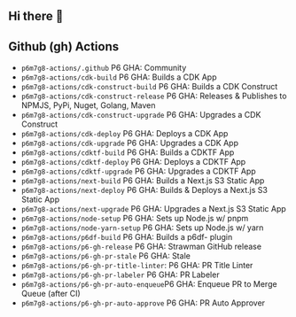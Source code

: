 ## Hi there 👋

## Github (gh) Actions

- `p6m7g8-actions/.github` P6 GHA: Community
- `p6m7g8-actions/cdk-build` P6 GHA: Builds a CDK App
- `p6m7g8-actions/cdk-construct-build` P6 GHA: Builds a CDK Construct
- `p6m7g8-actions/cdk-construct-release` P6 GHA: Releases & Publishes to NPMJS, PyPi, Nuget, Golang, Maven
- `p6m7g8-actions/cdk-construct-upgrade` P6 GHA: Upgrades a CDK Construct
- `p6m7g8-actions/cdk-deploy` P6 GHA: Deploys a CDK App
- `p6m7g8-actions/cdk-upgrade` P6 GHA: Upgrades a CDK App
- `p6m7g8-actions/cdktf-build` P6 GHA: Builds a CDKTF App
- `p6m7g8-actions/cdktf-deploy` P6 GHA: Deploys a CDKTF App
- `p6m7g8-actions/cdktf-upgrade` P6 GHA: Upgrades a CDKTF App
- `p6m7g8-actions/next-build` P6 GHA: Builds a Next.js S3 Static App
- `p6m7g8-actions/next-deploy` P6 GHA: Builds & Deploys a Next.js S3 Static App
- `p6m7g8-actions/next-upgrade` P6 GHA: Upgrades a Next.js S3 Static App
- `p6m7g8-actions/node-setup` P6 GHA: Sets up Node.js w/ pnpm
- `p6m7g8-actions/node-yarn-setup` P6 GHA: Sets up Node.js w/ yarn
- `p6m7g8-actions/p6df-build` P6 GHA: Builds a p6df- plugin
- `p6m7g8-actions/p6-gh-release` P6 GHA: Strawman GitHub release
- `p6m7g8-actions/p6-gh-pr-stale` P6 GHA: Stale
- `p6m7g8-actions/p6-gh-pr-title-linter`: P6 GHA: PR Title Linter
- `p6m7g8-actions/p6-gh-pr-labeler` P6 GHA: PR Labeler
- `p6m7g8-actions/p6-gh-pr-auto-enqueue`P6 GHA: Enqueue PR to Merge Queue (after CI)
- `p6m7g8-actions/p6-gh-pr-auto-approve` P6 GHA: PR Auto Approver
